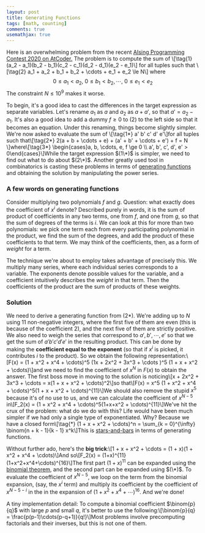 ```yaml
---
layout: post
title: Generating Functions 
tags: [math, counting]
comments: true
usemathjax: true
---
```

Here is an overwhelming problem from the recent [AIsing Programming Contest 2020 on AtCoder.](https://atcoder.jp/contests/aising2020/tasks/aising2020_f) The problem is to compute the sum of \\[\tag{1}(a_2 - a_1)(b_2 - b_1)(c_2 - c_1)(d_2 - d_1)(e_2 - e_1)\\] for all tuples such that \\[\tag{2} a_1 + a_2 + b_1 + b_2 + \cdots + e_1 + e_2 \le N\\] where $$\tag{3} 0 \le a_1 < a_2, ~ 0 \le b_1 < b_2, \cdots,~ 0 \le e_1 < e_2$$The constraint $N \le 10^9$ makes it worse. 

To begin, it's a good idea to cast the differences in the target expression as separate variables. Let's rename $a_1$ as $a$ and $a_2$ as $a + a'$, so that $a' = a_2 - a_1$. It's also a good idea to add a dummy $f \ge 0$ to $(2)$ to the left side so that it becomes an equation. Under this renaming, things become slightly simpler. We're now asked to evaluate the sum of \\[\tag{1*} a' b' c' d' e'\\]for all tuples such that\\[\tag{2\*} 2(a + b + \cdots + e) + (a' + b' + \cdots + e') + f = N \\]where\\[\tag{3\*} \begin{cases}a, b, \cdots, e, f \ge 0 \\\\ a', b', c', d', e' > 0\end{cases}\\]While the target expression $(1\*)$ is simpler, we need to find out what to do about $(2\*)$. Another greatly used tool in combinatorics is casting these problems in terms of [generating functions](https://en.wikipedia.org/wiki/Generating_function) and obtaining the solution by manipulating the power series.

### A few words on generating functions

Consider multiplying two polynomials $f$ and $g$. Question: what exactly does the coefficient of $x^i$ denote? Described purely in words, it is the sum of product of coefficients in any two terms, one from $f$, and one from $g$, so that the sum of degrees of the terms is $i$. We can look at this for more than two polynomials: we pick one term each from every participating polynomial in the product, we find the sum of the degrees, and add the product of these coefficients to that term. We may think of the coefficients, then, as a form of _weight_ for a term.

The technique we're about to employ takes advantage of precisely this. We multiply many series, where each individual series corresponds to a variable. The exponents denote possible values for the variable, and a coefficient intuitively describes the _weight_ in that term. Then the coefficients of the product are the sum of products of these weights.

### Solution 
We need to derive a generating function from $(2*)$. We're adding up to $N$ using $11$ non-negative integers, where the first five of them are even (this is because of the coefficient $2$), and the next five of them are strictly positive. We also need to weigh the series that correspond to $a', b', \cdots, e'$ so that we get the sum of $a'b'c'd'e'$ in the resulting product. This can be done by making the **coefficient equal to the exponent** (so that if $x^i$ is picked, it contributes $i$ to the product). So we obtain the following representation:\\[F(x) = (1 + x^2 + x^4 + \cdots)^5 (1x + 2x^2 + 3x^3 + \cdots )^5 (1 + x + x^2 + \cdots)\\]and we need to find the coefficient of $x^N$ in $F(x)$ to obtain the answer. The first boss move in moving to the solution is noticing\\[x + 2x^2 + 3x^3 + \cdots = x(1 + x + x^2 + \cdots)^2\\]so that\\[F(x) = x^5 (1 + x^2 + x^4 + \cdots)^5(1 + x + x^2 + \cdots)^{11}\\]We should also remove the stupid $x^5$ because it's of no use to us, and we can calculate the coefficient of $x^{N-5}$ in\\[F_2(x) = (1 + x^2 + x^4 + \cdots)^5(1+x+x^2 + \cdots)^{11}\\]We've hit the crux of the problem: what do we do with this? Life would have been much simpler if we had only a single type of exponentiated. Why? Because we have a closed form\\[\tag{\*} (1 + x + x^2 + \cdots)^n = \sum_{k = 0}^{\infty} \binom{n + k - 1}{k - 1} x^k\\]This is [stars-and-bars](https://en.wikipedia.org/wiki/Stars_and_bars_(combinatorics)) in terms of generating functions.

Without further ado, here's the **big trick**:\\[1 + x + x^2 + \cdots = (1 + x)(1 + x^2 + x^4 + \cdots)\\]And so\\[F_2(x) = (1+x)^{11} (1+x^2+x^4+\cdots)^{16}\\]The first part $(1 + x)^{11}$ can be expanded using the [binomial theorem](https://en.wikipedia.org/wiki/Binomial_theorem), and the second part can be expanded using $(\*)$. To evaluate the coefficient of $x^{N-5}$, we loop on the term from the binomial expansion, (say, the $x^i$ term) and multiply its coefficient by the coefficient of $x^{N-5-i}$ in the in the expansion of $(1 + x^2 + x^4 + \cdots)^{16}$. And we're done!

A tiny implementation detail: To compute a binomial coefficient $\binom{p}{q}$ with large $p$ and small $q$, it's better to use the following:\\[\binom{p}{q} = \frac{p(p-1)\cdots(p-q+1)}{q!}\\]Most problems involve precomputing factorials and their inverses, but this is not one of them.